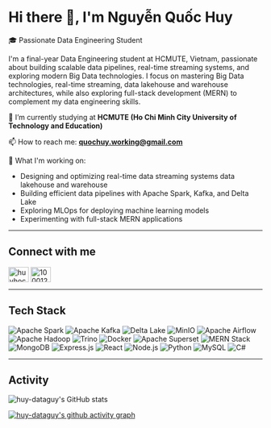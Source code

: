 # Hi there 👋, I'm Nguyễn Quốc Huy

🎓 Passionate Data Engineering Student

I'm a final-year Data Engineering student at HCMUTE, Vietnam, passionate about building scalable data pipelines, real-time streaming systems, and exploring modern Big Data technologies. I focus on mastering Big Data technologies, real-time streaming, data lakehouse and warehouse architectures, while also exploring full-stack development (MERN) to complement my data engineering skills.

🔭 I’m currently studying at **HCMUTE (Ho Chi Minh City University of Technology and Education)**

📫 How to reach me: **[quochuy.working@gmail.com](mailto:quochuy.working@gmail.com)**

🚀 What I'm working on:

- Designing and optimizing real-time data streaming systems data lakehouse and warehouse
- Building efficient data pipelines with Apache Spark, Kafka, and Delta Lake
- Exploring MLOps for deploying machine learning models
- Experimenting with full-stack MERN applications

---

## Connect with me
<p align="left">  
<a href="https://www.linkedin.com/in/huy-dataguy" target="blank"><img align="center" src="https://raw.githubusercontent.com/rahuldkjain/github-profile-readme-generator/master/src/images/icons/Social/linked-in-alt.svg" alt="huyhocdata" height="30" width="40" /></a>  
<a href="https://www.facebook.com/huy.dataguy" target="blank"><img align="center" src="https://raw.githubusercontent.com/rahuldkjain/github-profile-readme-generator/master/src/images/icons/Social/facebook.svg" alt="100012067900880" height="30" width="40" /></a>  
</p>  

---

## Tech Stack

![Apache Spark](https://img.shields.io/badge/Apache%20Spark-FDEE21?style=for-the-badge&logo=apachespark&logoColor=black)
![Apache Kafka](https://img.shields.io/badge/Apache%20Kafka-231F20?style=for-the-badge&logo=apache-kafka&logoColor=white)
![Delta Lake](https://img.shields.io/badge/Delta%20Lake-1AB394?style=for-the-badge&logo=databricks&logoColor=white)
![MinIO](https://img.shields.io/badge/MinIO-C12127?style=for-the-badge&logo=minio&logoColor=white)
![Apache Airflow](https://img.shields.io/badge/Apache%20Airflow-017CEE?style=for-the-badge&logo=apache-airflow&logoColor=white)
![Apache Hadoop](https://img.shields.io/badge/Apache%20Hadoop-66CCFF?style=for-the-badge&logo=apache-hadoop&logoColor=black)
![Trino](https://img.shields.io/badge/Trino-3F4E9C?style=for-the-badge&logo=trino&logoColor=white)
![Docker](https://img.shields.io/badge/Docker-2496ED?style=for-the-badge&logo=docker&logoColor=white)
![Apache Superset](https://img.shields.io/badge/Apache%20Superset-FF5A5F?style=for-the-badge&logo=apache-superset&logoColor=white)
![MERN Stack](https://img.shields.io/badge/MERN%20Stack-000000?style=for-the-badge&logo=mongodb&logoColor=white)
![MongoDB](https://img.shields.io/badge/MongoDB-4EA94B?style=for-the-badge&logo=mongodb&logoColor=white)
![Express.js](https://img.shields.io/badge/Express.js-000000?style=for-the-badge&logo=express&logoColor=white)
![React](https://img.shields.io/badge/React-61DAFB?style=for-the-badge&logo=react&logoColor=black)
![Node.js](https://img.shields.io/badge/Node.js-339933?style=for-the-badge&logo=nodedotjs&logoColor=white)
![Python](https://img.shields.io/badge/Python-3776AB?style=for-the-badge&logo=python&logoColor=white)
![MySQL](https://img.shields.io/badge/MySQL-4479A1?style=for-the-badge&logo=mysql&logoColor=white)
![C#](https://img.shields.io/badge/C%23-239120?style=for-the-badge&logo=c-sharp&logoColor=white)

---

## Activity
![huy-dataguy's GitHub stats](https://github-readme-stats.vercel.app/api?username=huy-dataguy&theme=radical&show_icons=true&hide_border=true)

[![huy-dataguy's github activity graph](https://github-readme-activity-graph.vercel.app/graph?username=huy-dataguy&bg_color=1e1e1e&color=ffffff&line=00ff99&point=ffffff&area=true&hide_border=)](https://github.com/huy-dataguy)

